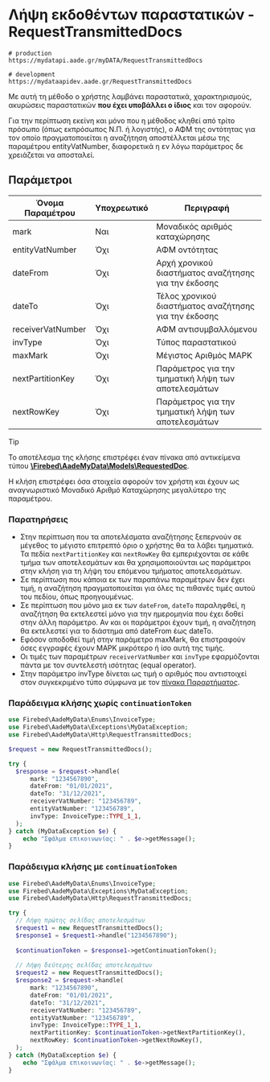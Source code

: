 # Λήψη εκδοθέντων παραστατικών - RequestTransmittedDocs

```shell
# production
https://mydatapi.aade.gr/myDATA/RequestTransmittedDocs

# development
https://mydataapidev.aade.gr/RequestTransmittedDocs
```

Με αυτή τη μέθοδο ο χρήστης λαμβάνει παραστατικά, χαρακτηρισμούς, ακυρώσεις
παραστατικών **που έχει υποβάλλει ο ίδιος** και τον αφορούν.

Για την περίπτωση εκείνη και μόνο που η μέθοδος κληθεί από τρίτο
πρόσωπο (όπως εκπρόσωπος Ν.Π. ή λογιστής), ο ΑΦΜ της οντότητας για τον οποίο
πραγματοποιείται η αναζήτηση αποστέλλεται μέσω της παραμέτρου entityVatNumber,
διαφορετικά η εν λόγω παράμετρος δε χρειάζεται να αποσταλεί.

## Παράμετροι

| Όνομα Παραμέτρου  | Υποχρεωτικό | Περιγραφή                                             |
|-------------------|-------------|-------------------------------------------------------|
| mark              | Ναι         | Μοναδικός αριθμός καταχώρησης                         |
| entityVatNumber   | Όχι         | ΑΦΜ οντότητας                                         |
| dateFrom          | Όχι         | Αρχή χρονικού διαστήματος αναζήτησης για την έκδοσης  |
| dateTo            | Όχι         | Τέλος χρονικού διαστήματος αναζήτησης για την έκδοσης |
| receiverVatNumber | Όχι         | ΑΦΜ αντισυμβαλλόμενου                                 |
| invType           | Όχι         | Τύπος παραστατικού                                    |
| maxMark           | Όχι         | Μέγιστος Αριθμός ΜΑΡΚ                                 |
| nextPartitionKey  | Όχι         | Παράμετρος για την τμηματική λήψη των αποτελεσμάτων   |
| nextRowKey        | Όχι         | Παράμετρος για την τμηματική λήψη των αποτελεσμάτων   |

> [!TIP]
> Το αποτέλεσμα της κλήσης επιστρέφει έναν πίνακα από αντικείμενα τύπου
> [**\Firebed\AadeMyData\Models\RequestedDoc**](../types/requested-doc-type).
> 
Η κλήση επιστρέφει όσα στοιχεία αφορούν τον χρήστη και έχουν ως αναγνωριστικό
Μοναδικό Αριθμό Καταχώρησης μεγαλύτερο της παραμέτρου.

### Παρατηρήσεις

- Στην περίπτωση που τα αποτελέσματα αναζήτησης ξεπερνούν σε μέγεθος το
  μέγιστο επιτρεπτό όριο ο χρήστης θα τα λάβει τμηματικά. Τα πεδία
  `nextPartitionKey` και `nextRowKey` θα εμπεριέχονται σε κάθε τμήμα των
  αποτελεσμάτων και θα χρησιμοποιούνται ως παράμετροι στην κλήση για τη λήψη
  του επόμενου τμήματος αποτελεσμάτων.
- Σε περίπτωση που κάποια εκ των παραπάνω παραμέτρων δεν έχει τιμή, η
  αναζήτηση πραγματοποιείται για όλες τις πιθανές τιμές αυτού του πεδίου, όπως
  προηγουμένως.
- Σε περίπτωση που μόνο μια εκ των `dateFrom`, `dateTo` παραληφθεί, η αναζήτηση θα
  εκτελεστεί μόνο για την ημερομηνία που έχει δοθεί στην άλλη παράμετρο. Αν και οι
  παράμετροι έχουν τιμή, η αναζήτηση θα εκτελεστεί για το διάστημα από dateFrom
  έως dateTo.
- Εφόσον αποδοθεί τιμή στην παράμετρο maxMark, θα επιστραφούν όσες εγγραφές
  έχουν ΜΑΡΚ μικρότερο ή ίσο αυτή της τιμής.
- Οι τιμές των παραμέτρων `receiverVatNumber` και `invType` εφαρμόζονται πάντα με
  τον συντελεστή ισότητας (equal operator).
- Στην παράμετρο invType δίνεται ως τιμή ο αριθμός που αντιστοιχεί στον
  συγκεκριμένο τύπο σύμφωνα με τον [πίνακα Παραρτήματος](../appendix/invoice-types).

### Παράδειγμα κλήσης χωρίς `continuationToken`

```php
use Firebed\AadeMyData\Enums\InvoiceType;
use Firebed\AadeMyData\Exceptions\MyDataException;
use Firebed\AadeMyData\Http\RequestTransmittedDocs;

$request = new RequestTransmittedDocs();

try {
  $response = $request->handle(
      mark: "1234567890",
      dateFrom: "01/01/2021",
      dateTo: "31/12/2021",
      receiverVatNumber: "123456789",
      entityVatNumber: "123456789",
      invType: InvoiceType::TYPE_1_1,
  );
} catch (MyDataException $e) {
    echo "Σφάλμα επικοινωνίας: " . $e->getMessage();
}
```

### Παράδειγμα κλήσης με `continuationToken`

```php
use Firebed\AadeMyData\Enums\InvoiceType;
use Firebed\AadeMyData\Exceptions\MyDataException;
use Firebed\AadeMyData\Http\RequestTransmittedDocs;

try {
  // Λήψη πρώτης σελίδας αποτελεσμάτων
  $request1 = new RequestTransmittedDocs();
  $response1 = $request1->handle("1234567890");
  
  $continuationToken = $response1->getContinuationToken();
  
  // Λήψη δεύτερης σελίδας αποτελεσμάτων
  $request2 = new RequestTransmittedDocs();
  $response2 = $request->handle(
      mark: "1234567890",
      dateFrom: "01/01/2021",
      dateTo: "31/12/2021",
      receiverVatNumber: "123456789",
      entityVatNumber: "123456789",
      invType: InvoiceType::TYPE_1_1,
      nextPartitionKey: $continuationToken->getNextPartitionKey(),
      nextRowKey: $continuationToken->getNextRowKey(),
  );
} catch (MyDataException $e) {
    echo "Σφάλμα επικοινωνίας: " . $e->getMessage();
}
```





